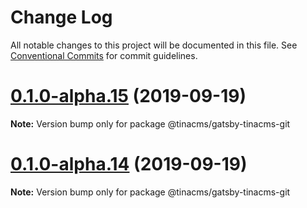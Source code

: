 # Change Log

All notable changes to this project will be documented in this file.
See [Conventional Commits](https://conventionalcommits.org) for commit guidelines.

# [0.1.0-alpha.15](https://github.com/tinacms/tinacms/compare/@tinacms/gatsby-tinacms-git@0.1.0-alpha.14...@tinacms/gatsby-tinacms-git@0.1.0-alpha.15) (2019-09-19)

**Note:** Version bump only for package @tinacms/gatsby-tinacms-git





# [0.1.0-alpha.14](https://github.com/tinacms/tinacms/compare/@tinacms/gatsby-tinacms-git@0.1.0-alpha.13...@tinacms/gatsby-tinacms-git@0.1.0-alpha.14) (2019-09-19)

**Note:** Version bump only for package @tinacms/gatsby-tinacms-git
